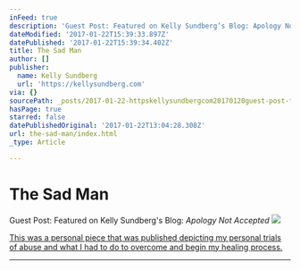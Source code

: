 ```yaml
---
inFeed: true
description: 'Guest Post: Featured on Kelly Sundberg’s Blog: Apology Not Accepted'
dateModified: '2017-01-22T15:39:33.897Z'
datePublished: '2017-01-22T15:39:34.402Z'
title: The Sad Man
author: []
publisher:
  name: Kelly Sundberg
  url: 'https://kellysundberg.com'
via: {}
sourcePath: _posts/2017-01-22-httpskellysundbergcom20170120guest-post-the-sad-man.md
hasPage: true
starred: false
datePublishedOriginal: '2017-01-22T13:04:28.308Z'
url: the-sad-man/index.html
_type: Article

---
```

# The Sad Man

Guest Post: Featured on Kelly Sundberg's Blog: _Apology Not Accepted_
![](https://s3-us-west-2.amazonaws.com/the-grid-img/p/4d0fcc24e3e318edda5643546e69565331479a1d.jpg)

[This was a personal piece that was published depicting my personal trials of abuse and what I had to do to overcome and begin my healing process.][0]

---



[0]: https://kellysundberg.com/2017/01/20/guest-post-the-sad-man/ "The Sad Man"